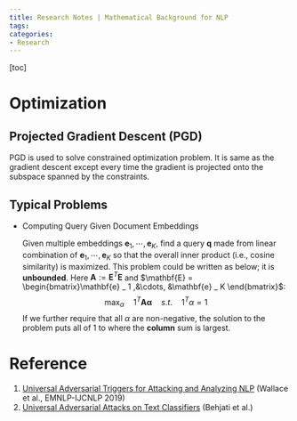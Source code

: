 ```yaml
---
title: Research Notes | Mathematical Background for NLP
tags: 
categories:
- Research
---
```


[toc]



# Optimization

## Projected Gradient Descent (PGD)

PGD is used to solve constrained optimization problem. It is same as the gradient descent except every time the gradient is projected onto the subspace spanned by the constraints.

## Typical Problems

-   Computing Query Given Document Embeddings

    Given multiple embeddings $\mathbf{e} _ 1, \cdots, \mathbf{e} _ K$, find a query $\mathbf{q}$ made from linear combination of $\mathbf{e} _ 1,\cdots, \mathbf{e} _ K$ so that the overall inner product (i.e., cosine similarity) is maximized. This problem could be written as below; it is **unbounded**. Here $\mathbf{A} := \mathbf{E}^T\mathbf{E}$ and $\mathbf{E} = \begin{bmatrix}\mathbf{e} _ 1 ,&\cdots, &\mathbf{e} _ K \end{bmatrix}$:
    $$
    \max _ \alpha\quad 1^T \mathbf{A\alpha}\quad s.t.\quad 1^T \alpha = 1
    $$
    If we further require that all $\alpha$ are non-negative, the solution to the problem puts all of 1 to where the **column** sum is largest.

    



# Reference

1. [Universal Adversarial Triggers for Attacking and Analyzing NLP](https://aclanthology.org/D19-1221) (Wallace et al., EMNLP-IJCNLP 2019)
2. [Universal Adversarial Attacks on Text Classifiers](https://ieeexplore.ieee.org/document/8682430) (Behjati et al.)
